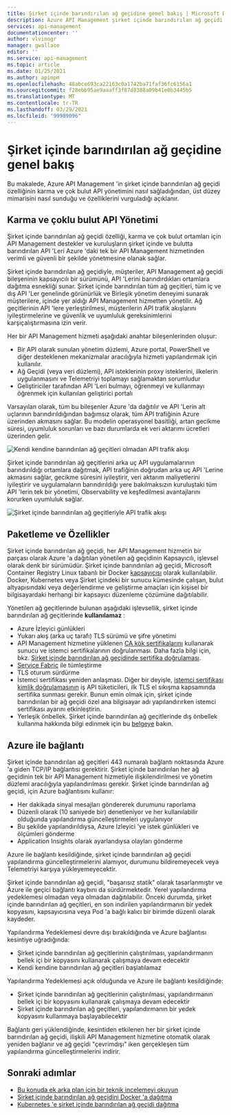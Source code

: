 ```yaml
---
title: Şirket içinde barındırılan ağ geçidine genel bakış | Microsoft Docs
description: Azure API Management şirket içinde barındırılan ağ geçidi özelliğinin, kuruluşların karma ve çok yüksek ortamlarda API 'Leri yönetmesine yardımcı olduğunu öğrenin.
services: api-management
documentationcenter: ''
author: vlvinogr
manager: gwallace
editor: ''
ms.service: api-management
ms.topic: article
ms.date: 01/25/2021
ms.author: apimpm
ms.openlocfilehash: 48abce693ca22163c0a1742ba71faf36fc6156a1
ms.sourcegitcommit: f28ebb95ae9aaaff3f87d8388a09b41e0b3445b5
ms.translationtype: MT
ms.contentlocale: tr-TR
ms.lasthandoff: 03/29/2021
ms.locfileid: "99989096"
---
```

# <a name="self-hosted-gateway-overview"></a>Şirket içinde barındırılan ağ geçidine genel bakış

Bu makalede, Azure API Management 'in şirket içinde barındırılan ağ geçidi özelliğinin karma ve çok bulut API yönetimini nasıl sağladığından, üst düzey mimarisini nasıl sunduğu ve özelliklerini vurguladığı açıklanır.

## <a name="hybrid-and-multi-cloud-api-management"></a>Karma ve çoklu bulut API Yönetimi

Şirket içinde barındırılan ağ geçidi özelliği, karma ve çok bulut ortamları için API Management destekler ve kuruluşların şirket içinde ve bulutta barındırılan API 'Leri Azure 'daki tek bir API Management hizmetinden verimli ve güvenli bir şekilde yönetmesine olanak sağlar.

Şirket içinde barındırılan ağ geçidiyle, müşteriler, API Management ağ geçidi bileşeninin kapsayıcılı bir sürümünü, API 'Lerini barındırdıkları ortamlara dağıtma esnekliği sunar. Şirket içinde barındırılan tüm ağ geçitleri, tüm iç ve dış API 'Ler genelinde görünürlük ve Birleşik yönetim deneyimi sunarak müşterilere, içinde yer aldığı API Management hizmetten yönetilir. Ağ geçitlerinin API 'lere yerleştirilmesi, müşterilerin API trafik akışlarını iyileştirmelerine ve güvenlik ve uyumluluk gereksinimlerini karşıçalıştırmasına izin verir.

Her bir API Management hizmeti aşağıdaki anahtar bileşenlerinden oluşur:

-   Bir API olarak sunulan yönetim düzlemi, Azure portal, PowerShell ve diğer desteklenen mekanizmalar aracılığıyla hizmeti yapılandırmak için kullanılır.
-   Ağ Geçidi (veya veri düzlemi), API isteklerinin proxy isteklerini, ilkelerin uygulanmasını ve Telemetriyi toplamayı sağlamaktan sorumludur
-   Geliştiriciler tarafından API 'Leri bulmayı, öğrenmeyi ve kullanmayı öğrenmek için kullanılan geliştirici portalı

Varsayılan olarak, tüm bu bileşenler Azure 'da dağıtılır ve API 'Lerin alt uçlarının barındırıldığından bağımsız olarak, tüm API trafiğinin Azure üzerinden akmasını sağlar. Bu modelin operasyonel basitliği, artan gecikme süresi, uyumluluk sorunları ve bazı durumlarda ek veri aktarımı ücretleri üzerinden gelir.

![Kendi kendine barındırılan ağ geçitleri olmadan API trafik akışı](media/self-hosted-gateway-overview/without-gateways.png)

Şirket içinde barındırılan ağ geçitlerini arka uç API uygulamalarının barındırıldığı ortamlara dağıtmak, API trafiğinin doğrudan arka uç API 'Lerine akmasını sağlar, gecikme süresini iyileştirir, veri aktarım maliyetlerini iyileştirir ve uygulamaların barındırıldığı yere bakılmaksızın kuruluştaki tüm API 'lerin tek bir yönetimi, Observability ve keşfedilmesi avantajlarını korurken uyumluluk sağlar.

![Şirket içinde barındırılan ağ geçitleriyle API trafik akışı](media/self-hosted-gateway-overview/with-gateways.png)

## <a name="packaging-and-features"></a>Paketleme ve Özellikler

Şirket içinde barındırılan ağ geçidi, her API Management hizmetin bir parçası olarak Azure 'a dağıtılan yönetilen ağ geçidinin Kapsayıcılı, işlevsel olarak denk bir sürümüdür. Şirket içinde barındırılan ağ geçidi, Microsoft Container Registry Linux tabanlı bir Docker [kapsayıcısı](https://aka.ms/apim/sputnik/dhub) olarak kullanılabilir. Docker, Kubernetes veya Şirket içindeki bir sunucu kümesinde çalışan, bulut altyapısındaki veya değerlendirme ve geliştirme amaçları için kişisel bir bilgisayardaki herhangi bir kapsayıcı düzenleme çözümüne dağıtılabilir.

Yönetilen ağ geçitlerinde bulunan aşağıdaki işlevsellik, şirket içinde barındırılan ağ geçitlerinde **kullanılamaz** :

- Azure İzleyici günlükleri
- Yukarı akış (arka uç tarafı) TLS sürümü ve şifre yönetimi
- API Management hizmetine yüklenen [CA kök sertifikalarını](api-management-howto-ca-certificates.md) kullanarak sunucu ve istemci sertifikalarının doğrulanması. Daha fazla bilgi için, bkz. [Şirket içinde barındırılan ağ geçidinde sertifika doğrulaması](api-management-howto-mutual-certificates-for-clients.md#certificate-validation-in-self-hosted-gateway).
- [Service Fabric](../service-fabric/service-fabric-api-management-overview.md) ile tümleştirme
- TLS oturum sürdürme
- İstemci sertifikası yeniden anlaşması. Diğer bir deyişle, [istemci sertifikası kimlik doğrulamasının](api-management-howto-mutual-certificates-for-clients.md) iş API tüketicileri, ilk TLS el sıkışma kapsamında sertifika sunması gerekir. Bunun emin olmak için, şirket içinde barındırılan bir ağ geçidi özel ana bilgisayar adı yapılandırırken istemci sertifikası ayarını etkinleştirin.
- Yerleşik önbellek. Şirket içinde barındırılan ağ geçitlerinde dış önbellek kullanma hakkında bilgi edinmek için bu [belgeye](api-management-howto-cache-external.md) bakın.

## <a name="connectivity-to-azure"></a>Azure ile bağlantı

Şirket içinde barındırılan ağ geçitleri 443 numaralı bağlantı noktasında Azure 'a giden TCP/IP bağlantısı gerektirir. Şirket içinde barındırılan her ağ geçidinin tek bir API Management hizmetiyle ilişkilendirilmesi ve yönetim düzlemi aracılığıyla yapılandırılması gerekir. Şirket içinde barındırılan ağ geçidi, için Azure bağlantısını kullanır:

-   Her dakikada sinyal mesajları göndererek durumunu raporlama
-   Düzenli olarak (10 saniyede bir) denetleniyor ve her kullanılabilir olduğunda yapılandırma güncelleştirmeleri uygulanıyor
-   Bu şekilde yapılandırıldıysa, Azure Izleyici 'ye istek günlükleri ve ölçümleri gönderme
-   Application Insights olarak ayarlandıysa olayları gönderme

Azure ile bağlantı kesildiğinde, şirket içinde barındırılan ağ geçidi yapılandırma güncelleştirmelerini alamıyor, durumunu bildiremeyecek veya Telemetriyi karşıya yükleyemeyecektir.

Şirket içinde barındırılan ağ geçidi, "başarısız statik" olarak tasarlanmıştır ve Azure ile geçici bağlantı kaybını da sürdürmektedir. Yerel yapılandırma yedeklemesi olmadan veya olmadan dağıtılabilir. Önceki durumda, şirket içinde barındırılan ağ geçitleri, en son indirilen yapılandırmanın bir yedek kopyasını, kapsayıcısına veya Pod 'a bağlı kalıcı bir birimde düzenli olarak kaydeder.

Yapılandırma Yedeklemesi devre dışı bırakıldığında ve Azure bağlantısı kesintiye uğradığında:

-   Şirket içinde barındırılan ağ geçitlerinin çalıştırılması, yapılandırmanın bellek içi bir kopyasını kullanarak çalışmaya devam edecektir
-   Kendi kendine barındırılan ağ geçitleri başlatılamaz

Yapılandırma Yedeklemesi açık olduğunda ve Azure ile bağlantı kesildiğinde:

-   Şirket içinde barındırılan ağ geçitlerinin çalıştırılması, yapılandırmanın bellek içi bir kopyasını kullanarak çalışmaya devam edecektir
-   Şirket içinde barındırılan ağ geçitleri, yapılandırmanın bir yedek kopyasını kullanmaya başlayabilecektir

Bağlantı geri yüklendiğinde, kesintiden etkilenen her bir şirket içinde barındırılan ağ geçidi, ilişkili API Management hizmetine otomatik olarak yeniden bağlanır ve ağ geçidi "çevrimdışı" iken gerçekleşen tüm yapılandırma güncelleştirmelerini indirir.

## <a name="next-steps"></a>Sonraki adımlar

-   [Bu konuda ek arka plan için bir teknik incelemeyi okuyun](https://aka.ms/hybrid-and-multi-cloud-api-management)
-   [Şirket içinde barındırılan ağ geçidini Docker 'a dağıtma](how-to-deploy-self-hosted-gateway-docker.md)
-   [Kubernetes 'e şirket içinde barındırılan ağ geçidi dağıtma](how-to-deploy-self-hosted-gateway-kubernetes.md)
